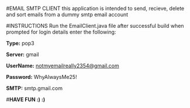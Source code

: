 #EMAIL SMTP CLIENT
this application is intended to send, recieve, delete and sort emails from a dummy smtp email account

#INSTRUCTIONS
Run the EmailClient.java file after successful build
when prompted for login details enter the following:

**Type:** pop3

**Server:** gmail

**UserName:** notmyemailreally2354@gmail.com

**Password:** WhyAlwaysMe25!

**SMTP:** smtp.gmail.com

#**HAVE FUN  :) :)**